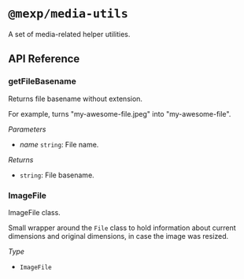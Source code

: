 # `@mexp/media-utils`

A set of media-related helper utilities.

## API Reference

<!-- START TOKEN(Autogenerated API docs) -->

### getFileBasename

Returns file basename without extension.

For example, turns "my-awesome-file.jpeg" into "my-awesome-file".

_Parameters_

-   _name_ `string`: File name.

_Returns_

-   `string`: File basename.

### ImageFile

ImageFile class.

Small wrapper around the `File` class to hold information about current dimensions and original dimensions, in case the image was resized.

_Type_

-   `ImageFile`


<!-- END TOKEN(Autogenerated API docs) -->
